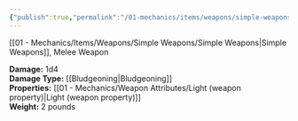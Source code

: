 ```yaml
---
{"publish":true,"permalink":"/01-mechanics/items/weapons/simple-weapons/club/"}
---
```


[[01 - Mechanics/Items/Weapons/Simple Weapons/Simple Weapons\|Simple Weapons]], Melee Weapon

**Damage:** 1d4  
**Damage Type:** [[Bludgeoning\|Bludgeoning]]  
**Properties:** [[01 - Mechanics/Weapon Attributes/Light (weapon property)\|Light (weapon property)]]  
**Weight:** 2 pounds